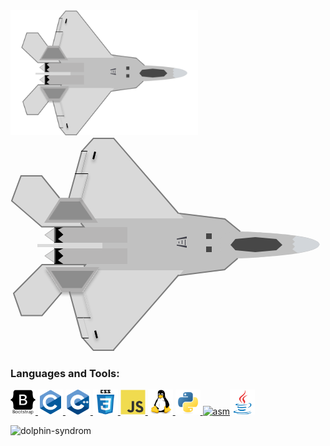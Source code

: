<img src="https://github.com/Dolphin-Syndrom/f22-raptor/blob/main/raptor.svg" alt="My SVG Image" width="300" height="200">

<svg width="495" height="342" viewBox="0 0 495 342" fill="none" xmlns="http://www.w3.org/2000/svg">
<rect x="70" y="178" width="15" height="25" fill="black"/>
<path d="M269 121.5L343 130L375 156V167V185L343 213L269 221V121.5Z" fill="#C1C1C1"/>
<rect x="94" y="130" width="190" height="83" fill="#C1C1C1"/>
<path d="M132.502 342H165.148L277 213H84L112.915 320.231L132.502 342Z" fill="#D9D9D9"/>
<path d="M132.502 1H165.148L277 130H84L112.915 22.7687L132.502 1Z" fill="#D9D9D9"/>
<rect x="70" y="144" width="15" height="25" fill="black"/>
<path d="M16.2795 61H49.5845L119 144H49.5845L1 101.947L16.2795 61Z" fill="#D9D9D9"/>
<g filter="url(#filter0_b_0_1)">
<path d="M79.4815 97H112.926L140 137H54L79.4815 97Z" fill="#B0AFAF"/>
</g>
<g filter="url(#filter1_b_0_1)">
<path d="M76 148L84.5 144H187V169H84.5L76 163L84.5 156L76 148Z" fill="#B7B6B6"/>
</g>
<path d="M76 182L84.5 178H187V203H84.5L76 197L84.5 190L76 182Z" fill="#B7B6B6"/>
<path d="M93.5 97.5L114 23" stroke="#7B7B7B" stroke-width="2"/>
<line x1="61.9966" y1="131.985" x2="131.004" y2="132.015" stroke="#8D8D8D"/>
<line x1="61.5794" y1="131.73" x2="79.5794" y2="103.73" stroke="#8D8D8D"/>
<path d="M62 131.5L80 104H111L130.5 131.5H62Z" fill="#8D8D8D"/>
<line x1="79" y1="103.5" x2="111" y2="103.5" stroke="#8D8D8D"/>
<line x1="110.412" y1="102.716" x2="130.412" y2="131.716" stroke="#8D8D8D"/>
<path d="M78.5 97.5L50 62H16.8533L2 102L50 143.5H117.5L112.5 137.5" stroke="#7B7B7B" stroke-width="2"/>
<rect x="69" y="169" width="78" height="9" fill="#D9D9D9"/>
<path d="M16.3164 286H50.5821L122 203H50.5821L4 249.48L16.3164 286Z" fill="#D9D9D9"/>
<g filter="url(#filter2_d_0_1)">
<path d="M81.4815 248H114.926L142 208H56L81.4815 248Z" fill="#B0AFAF"/>
</g>
<g filter="url(#filter3_d_0_1)">
<line y1="-0.5" x2="42.45" y2="-0.5" transform="matrix(-0.259129 -0.965843 -0.965843 0.259129 128 289)" stroke="#C8C8C8"/>
</g>
<path d="M65 214L83 241.5H114L133.5 214H65Z" fill="#8D8D8D"/>
<path d="M82 248.5L50.5 285.5H17.5L5 250L50.5 204H120L117.5 207" stroke="#7B7B7B" stroke-width="2"/>
<path d="M107 289H128" stroke="black"/>
<path d="M54 156.5L70.5 144.809V168.191L54 156.5Z" fill="#D9D9D9"/>
<path d="M54 190L70.5 178.742V201.258L54 190Z" fill="#D9D9D9"/>
<path d="M493.991 171.684C493.991 185.368 426.998 190.25 384.096 193.229C341.193 196.207 335 190.876 335 171.684C335 152.492 346.825 149.544 384.096 151.529C421.366 153.515 493.991 158 493.991 171.684Z" fill="#C1C1C1"/>
<path d="M76 173.5L43 173.5" stroke="#DCDCDC" stroke-width="5"/>
<path d="M359.819 163L391.696 160L425.377 163L435 172.5L425.377 181L391.696 184L359.819 181L352 172.5L359.819 163Z" fill="#474747"/>
<path d="M103 58.5H124" stroke="black"/>
<g filter="url(#filter4_d_0_1)">
<line x1="124.483" y1="58.1296" x2="113.483" y2="99.1296" stroke="#9B9B9B"/>
</g>
<g filter="url(#filter5_d_0_1)">
<line x1="122.485" y1="22.1213" x2="113.485" y2="58.1213" stroke="#9B9B9B"/>
</g>
<g filter="url(#filter6_d_0_1)">
<line x1="135.455" y1="23.3638" x2="132.455" y2="35.3638" stroke="black" stroke-width="3"/>
</g>
<line x1="114.258" y1="22.3291" x2="133.258" y2="1.32909" stroke="#7B7B7B" stroke-width="2"/>
<line x1="133" y1="2" x2="165" y2="2" stroke="#7B7B7B" stroke-width="2"/>
<line x1="164.632" y1="1.45434" x2="268.882" y2="122.239" stroke="#7B7B7B" stroke-width="2"/>
<path d="M164.065 341.301L269 220.5" stroke="#7B7B7B" stroke-width="2"/>
<line x1="132" y1="341" x2="166" y2="341" stroke="#7B7B7B" stroke-width="2"/>
<line x1="115.072" y1="320.899" x2="132.435" y2="340.786" stroke="#7B7B7B" stroke-width="2"/>
<path d="M94.3223 247.12L114.61 321.681" stroke="#7B7B7B" stroke-width="2"/>
<path d="M451 163.5L457 158L474 161L481 163L486.5 165L492 167.5L495 171.5L492 176L488 178L482 180.5L474.5 182.5L459.5 185.5L451 179.5L455 175L451 171L455 167.5L451 163.5Z" fill="#D2D6DA"/>
<g filter="url(#filter7_d_0_1)">
<line y1="-1.5" x2="12.3693" y2="-1.5" transform="matrix(-0.242536 -0.970142 -0.970142 0.242536 137 322)" stroke="black" stroke-width="3"/>
</g>
<line x1="113" y1="22.5" x2="123" y2="22.5" stroke="black"/>
<line x1="115" y1="321.5" x2="125" y2="321.5" stroke="black"/>
<line x1="125.518" y1="322.132" x2="116.518" y2="289.132" stroke="#C8C8C8"/>
<rect x="313" y="175" width="9" height="9" fill="#474747"/>
<rect x="313" y="154" width="9" height="9" fill="#474747"/>
<path d="M266 162.5L282 159V162L266 164V162.5Z" fill="#3F3F48"/>
<path d="M266 173.5L282 177V174L266 172V173.5Z" fill="#3F3F48"/>
<rect x="269" y="167" width="1" height="3" fill="#3F3F48"/>
<rect x="274" y="165" width="1" height="6" fill="#3F3F48"/>
<rect x="279" y="164" width="1" height="9" fill="#3F3F48"/>
<path d="M367.5 151L343 131L269.5 122" stroke="#7B7B7B" stroke-width="2"/>
<path d="M363.5 194L342.5 212L269 221.5" stroke="#7B7B7B" stroke-width="2"/>
<path d="M70 146L55 156.5L70 167.5V146Z" stroke="#B0AFAF"/>
<path d="M70.5 179.5L55 190L70.5 201V179.5Z" stroke="#B0AFAF"/>
<path d="M71.5 145.5V168" stroke="#5A5A5A" stroke-width="2"/>
<path d="M71 179V201.5" stroke="#5A5A5A" stroke-width="2"/>
<defs>
<filter id="filter0_b_0_1" x="50" y="93" width="94" height="48" filterUnits="userSpaceOnUse" color-interpolation-filters="sRGB">
<feFlood flood-opacity="0" result="BackgroundImageFix"/>
<feGaussianBlur in="BackgroundImageFix" stdDeviation="2"/>
<feComposite in2="SourceAlpha" operator="in" result="effect1_backgroundBlur_0_1"/>
<feBlend mode="normal" in="SourceGraphic" in2="effect1_backgroundBlur_0_1" result="shape"/>
</filter>
<filter id="filter1_b_0_1" x="72" y="140" width="119" height="33" filterUnits="userSpaceOnUse" color-interpolation-filters="sRGB">
<feFlood flood-opacity="0" result="BackgroundImageFix"/>
<feGaussianBlur in="BackgroundImageFix" stdDeviation="2"/>
<feComposite in2="SourceAlpha" operator="in" result="effect1_backgroundBlur_0_1"/>
<feBlend mode="normal" in="SourceGraphic" in2="effect1_backgroundBlur_0_1" result="shape"/>
</filter>
<filter id="filter2_d_0_1" x="52" y="208" width="94" height="48" filterUnits="userSpaceOnUse" color-interpolation-filters="sRGB">
<feFlood flood-opacity="0" result="BackgroundImageFix"/>
<feColorMatrix in="SourceAlpha" type="matrix" values="0 0 0 0 0 0 0 0 0 0 0 0 0 0 0 0 0 0 127 0" result="hardAlpha"/>
<feOffset dy="4"/>
<feGaussianBlur stdDeviation="2"/>
<feComposite in2="hardAlpha" operator="out"/>
<feColorMatrix type="matrix" values="0 0 0 0 0 0 0 0 0 0 0 0 0 0 0 0 0 0 0.25 0"/>
<feBlend mode="normal" in2="BackgroundImageFix" result="effect1_dropShadow_0_1"/>
<feBlend mode="normal" in="SourceGraphic" in2="effect1_dropShadow_0_1" result="shape"/>
</filter>
<filter id="filter3_d_0_1" x="113" y="247.741" width="19.9658" height="49.2591" filterUnits="userSpaceOnUse" color-interpolation-filters="sRGB">
<feFlood flood-opacity="0" result="BackgroundImageFix"/>
<feColorMatrix in="SourceAlpha" type="matrix" values="0 0 0 0 0 0 0 0 0 0 0 0 0 0 0 0 0 0 127 0" result="hardAlpha"/>
<feOffset dy="4"/>
<feGaussianBlur stdDeviation="2"/>
<feComposite in2="hardAlpha" operator="out"/>
<feColorMatrix type="matrix" values="0 0 0 0 0 0 0 0 0 0 0 0 0 0 0 0 0 0 0.25 0"/>
<feBlend mode="normal" in2="BackgroundImageFix" result="effect1_dropShadow_0_1"/>
<feBlend mode="normal" in="SourceGraphic" in2="effect1_dropShadow_0_1" result="shape"/>
</filter>
<filter id="filter4_d_0_1" x="109" y="58" width="19.9658" height="49.2591" filterUnits="userSpaceOnUse" color-interpolation-filters="sRGB">
<feFlood flood-opacity="0" result="BackgroundImageFix"/>
<feColorMatrix in="SourceAlpha" type="matrix" values="0 0 0 0 0 0 0 0 0 0 0 0 0 0 0 0 0 0 127 0" result="hardAlpha"/>
<feOffset dy="4"/>
<feGaussianBlur stdDeviation="2"/>
<feComposite in2="hardAlpha" operator="out"/>
<feColorMatrix type="matrix" values="0 0 0 0 0 0 0 0 0 0 0 0 0 0 0 0 0 0 0.25 0"/>
<feBlend mode="normal" in2="BackgroundImageFix" result="effect1_dropShadow_0_1"/>
<feBlend mode="normal" in="SourceGraphic" in2="effect1_dropShadow_0_1" result="shape"/>
</filter>
<filter id="filter5_d_0_1" x="109" y="22" width="17.9701" height="44.2425" filterUnits="userSpaceOnUse" color-interpolation-filters="sRGB">
<feFlood flood-opacity="0" result="BackgroundImageFix"/>
<feColorMatrix in="SourceAlpha" type="matrix" values="0 0 0 0 0 0 0 0 0 0 0 0 0 0 0 0 0 0 127 0" result="hardAlpha"/>
<feOffset dy="4"/>
<feGaussianBlur stdDeviation="2"/>
<feComposite in2="hardAlpha" operator="out"/>
<feColorMatrix type="matrix" values="0 0 0 0 0 0 0 0 0 0 0 0 0 0 0 0 0 0 0.25 0"/>
<feBlend mode="normal" in2="BackgroundImageFix" result="effect1_dropShadow_0_1"/>
<feBlend mode="normal" in="SourceGraphic" in2="effect1_dropShadow_0_1" result="shape"/>
</filter>
<filter id="filter6_d_0_1" x="127" y="23" width="13.9104" height="20.7276" filterUnits="userSpaceOnUse" color-interpolation-filters="sRGB">
<feFlood flood-opacity="0" result="BackgroundImageFix"/>
<feColorMatrix in="SourceAlpha" type="matrix" values="0 0 0 0 0 0 0 0 0 0 0 0 0 0 0 0 0 0 127 0" result="hardAlpha"/>
<feOffset dy="4"/>
<feGaussianBlur stdDeviation="2"/>
<feComposite in2="hardAlpha" operator="out"/>
<feColorMatrix type="matrix" values="0 0 0 0 0 0 0 0 0 0 0 0 0 0 0 0 0 0 0.25 0"/>
<feBlend mode="normal" in2="BackgroundImageFix" result="effect1_dropShadow_0_1"/>
<feBlend mode="normal" in="SourceGraphic" in2="effect1_dropShadow_0_1" result="shape"/>
</filter>
<filter id="filter7_d_0_1" x="130" y="309.272" width="13.9104" height="20.7276" filterUnits="userSpaceOnUse" color-interpolation-filters="sRGB">
<feFlood flood-opacity="0" result="BackgroundImageFix"/>
<feColorMatrix in="SourceAlpha" type="matrix" values="0 0 0 0 0 0 0 0 0 0 0 0 0 0 0 0 0 0 127 0" result="hardAlpha"/>
<feOffset dy="4"/>
<feGaussianBlur stdDeviation="2"/>
<feComposite in2="hardAlpha" operator="out"/>
<feColorMatrix type="matrix" values="0 0 0 0 0 0 0 0 0 0 0 0 0 0 0 0 0 0 0.25 0"/>
<feBlend mode="normal" in2="BackgroundImageFix" result="effect1_dropShadow_0_1"/>
<feBlend mode="normal" in="SourceGraphic" in2="effect1_dropShadow_0_1" result="shape"/>
</filter>
</defs>
</svg>


<h3 align="left">Languages and Tools:</h3>
<p align="left"> <a href="https://getbootstrap.com" target="_blank" rel="noreferrer"> <img src="https://raw.githubusercontent.com/devicons/devicon/master/icons/bootstrap/bootstrap-plain-wordmark.svg" alt="bootstrap" width="40" height="40"/> </a> <a href="https://www.cprogramming.com/" target="_blank" rel="noreferrer"> <img src="https://raw.githubusercontent.com/devicons/devicon/master/icons/c/c-original.svg" alt="c" width="40" height="40"/> </a> <a href="https://www.w3schools.com/cpp/" target="_blank" rel="noreferrer"> <img src="https://raw.githubusercontent.com/devicons/devicon/master/icons/cplusplus/cplusplus-original.svg" alt="cplusplus" width="40" height="40"/> </a> <a href="https://www.w3schools.com/css/" target="_blank" rel="noreferrer"> <img src="https://raw.githubusercontent.com/devicons/devicon/master/icons/css3/css3-original-wordmark.svg" alt="css3" width="40" height="40"/> </a> <a href="https://developer.mozilla.org/en-US/docs/Web/JavaScript" target="_blank" rel="noreferrer"> <img src="https://raw.githubusercontent.com/devicons/devicon/master/icons/javascript/javascript-original.svg" alt="javascript" width="40" height="40"/> </a> <a href="https://www.linux.org/" target="_blank" rel="noreferrer"> <img src="https://raw.githubusercontent.com/devicons/devicon/master/icons/linux/linux-original.svg" alt="linux" width="40" height="40"/> </a> <a href="https://www.python.org" target="_blank" rel="noreferrer"> <img src="https://raw.githubusercontent.com/devicons/devicon/master/icons/python/python-original.svg" alt="python" width="40" height="40"/> </a> <a href="https://en.wikipedia.org/wiki/Assembly_language" target="_blank" rel="noreferrer"> <img src="https://encrypted-tbn0.gstatic.com/images?q=tbn:ANd9GcT0C5O7nbfrhtvGkNMCGKOJBXLeb3WjdF6QB1N5K0A1q-WtxWI00H6BxORjtbAYTl-9X_U&usqp=CAU" alt="asm" width="40" height="40/></a> <a href="https://www.oracle.com/java/" target="_blank" rel="noreferrer"><img  src="https://raw.githubusercontent.com/devicons/devicon/55609aa5bd817ff167afce0d965585c92040787a/icons/java/java-original.svg" alt="java" width="40" height="40"/></a></p>
<p><img align="left" src="https://github-readme-stats.vercel.app/api/top-langs?username=dolphin-syndrom&show_icons=true&locale=en&layout=compact" alt="dolphin-syndrom" /></p>

